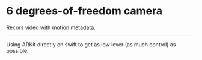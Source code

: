 # 6 degrees-of-freedom camera

Recors video with motion metadata.

---

Using ARKit directly on swift to get as low lever (as much control) as possible.